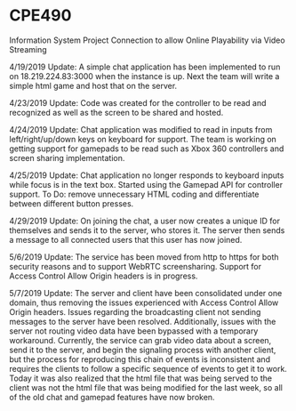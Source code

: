 # CPE490
Information System Project
Connection to allow Online Playability via Video Streaming

4/19/2019 Update:
A simple chat application has been implemented to run on 18.219.224.83:3000 when the instance is up. Next the team will write a simple html game and host that on the server.

4/23/2019 Update:
Code was created for the controller to be read and recognized as well as the screen to be shared and hosted.

4/24/2019 Update:
Chat application was modified to read in inputs from left/right/up/down keys on keyboard for support. The team is working on getting support for gamepads to be read such as Xbox 360 controllers and screen sharing implementation.

4/25/2019 Update:
Chat application no longer responds to keyboard inputs while focus is in the text box. Started using the Gamepad API for controller support.
To Do: remove unnecessary HTML coding and differentiate between different button presses.

4/29/2019 Update:
On joining the chat, a user now creates a unique ID for themselves and sends it to the server, who stores it. The server then sends a message to all connected users that this user has now joined.

5/6/2019 Update:
The service has been moved from http to https for both security reasons and to support WebRTC screensharing. Support for Access Control Allow Origin headers is in progress.

5/7/2019 Update:
The server and client have been consolidated under one domain, thus removing the issues experienced with Access Control Allow Origin headers. Issues regarding the broadcasting client not sending messages to the server have been resolved. Additionally, issues with the server not routing video data have been bypassed with a temporary workaround. Currently, the service can grab video data about a screen, send it to the server, and begin the signaling process with another client, but the process for reproducing this chain of events is inconsistent and requires the clients to follow a specific sequence of events to get it to work. Today it was also realized that the html file that was being served to the client was not the html file that was being modified for the last week, so all of the old chat and gamepad features have now broken.
